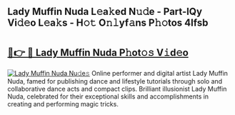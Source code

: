 ## Lady Muffin Nuda L𝚎a𝚔ed N𝚞𝚍e - Part-IQy Vi𝚍𝚎o L𝚎a𝚔s - H𝚘𝚝 O𝚗𝚕yf𝚊ns P𝚑𝚘tos 4Ifsb

# <h2><a href="http://kfeem1.oniu.top/?m=Lady+Muffin+Nuda">🔗👉 🔴 Lady Muffin Nuda P𝚑ot𝚘𝚜 V𝚒d𝚎o</a></h2>

[![Lady Muffin Nuda Nu𝚍e𝚜](https://i.imgur.com/0qMVB7G.gif)](http://kfeem1.oniu.top/?m=Lady+Muffin+Nuda)
Online performer and digital artist Lady Muffin Nuda, famed for publishing dance and lifestyle tutorials through solo and collaborative dance acts and compact clips. Brilliant illusionist Lady Muffin Nuda, celebrated for their exceptional skills and accomplishments in creating and performing magic tricks.  
